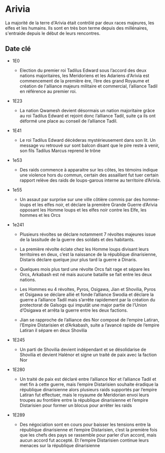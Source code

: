 # Arivia

La majorité de la terre d'Arivia était contrôlé par deux races majeures, les elfes et les humains. Ils sont en très bon terme depuis des millénaires, s'entraide depuis le début de leurs rencontres.

## Date clé
  - 1E0
	- Election du premier roi Tadilus Edward sous l’accord des deux nations majoritaires, les Meridoriens et les Adariens d'Arivia est commencement de la première ère, l’ère des grand Royaume et création de l'alliance majeurs militaire et commercial, l’alliance Tadil en référence au premier roi.
    
  - 1E23
    - La nation Qwamesh devient désormais un nation majoritaire grâce au roi Tadilus Edward et rejoint donc l’alliance Tadil, suite ça ils ont déformé une place au conseil de l’alliance Tadil.

  - 1E41
    - Le roi Tadilus Edward décèderas mystérieusement dans son lit. Un message vu retrouvé sur sont balcon disant que le pire reste à venir, son fils Tadilus Marcus reprend le trône 

  - 1e53
    - Des raids commence à apparaitre sur les côtes, les témoins indique une violence hors du commun, certain des assaillant fut tuer certain rapport relève des raids de loups-garous interne au territoire d’Arivia.

  - 1e55
    - Un assaut par surprise sur une ville côtière commis par des homme-loups et les elfes noir, et déclare la première Grande Guerre d’Arivia opposant les Homme loups et les elfes noir contre les Elfe, les hommes et les Orcs

  - 1e241
    - Plusieurs révoltes se déclare notamment 7 révoltes majeures issue de la lassitude de la guerre des soldats et des habitants. 
    
    - La première révolte éclate chez les Homme loups divisant leurs territoires en deux, c’est la naissance de la république dinarisienne, Distaris déclare quelque jour plus tard la guerre a Dinaris.
    - Quelques mois plus tard une révolte Orcs fait rage et sépare les Orcs, Arkabash est né mais aucune bataille se fait entre les deux nations. 
    - Les Hommes eu 4 révoltes, Pyros, Osigawa, Jian et Shovilia, Pyros et Osigawa se déclare allié et fonde l’alliance Swodia et déclare la guerre a l’alliance Tadil mais s’arrête rapidement par la création du protectorat de Galsogs qui imputât une major partie de l’Union d’Osigawa et arrêta la guerre entre les deux factions. 
    - Jian se rapproche de l’alliance des Nor composé de l’empire Latiran, l’Empire Distarisien et d’Arkabash, suite a l’avancé rapide de l’empire Latiran il sépare en deux Shovilia

  - 1E245
    - Un parti de Shovilia devient indépendant et se désolidarise de Shovilia et devient Halénor et signe un traité de paix avec la faction Nor

  - 1E280
    - Un traité de paix est déclaré entre l’alliance Nor et l’alliance Tadil et met fin à cette guerre, mais l’empire Distarisien souhaite éradique la république dinarisienne alors plusieurs raids supportés par l’empire Latiran fut effectuer, mais le royaume de Meridorian envoi leurs troupes au frontière entre la république dinarisienne et l’empire Distarisien pour former un blocus pour arrêter les raids

  - 1E289
    - Des négociation sont en cours pour baisser les tensions entre la république dinarisienne et l’empire Distarisien, c’est la première fois que les chefs des pays se rassemble pour parler d’un accord, mais aucun accord fut accepté. Et l’empire Distarisien continue leurs menaces sur la république dinarisienne
